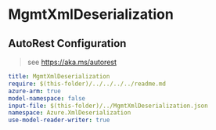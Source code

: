 # MgmtXmlDeserialization

## AutoRest Configuration

> see https://aka.ms/autorest

``` yaml
title: MgmtXmlDeserialization
require: $(this-folder)/../../../../readme.md
azure-arm: true
model-namespace: false
input-file: $(this-folder)/../MgmtXmlDeserialization.json
namespace: Azure.XmlDeserialization
use-model-reader-writer: true
```

